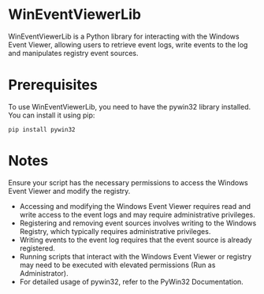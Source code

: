 # WinEventViewerLib

WinEventViewerLib is a Python library for interacting with the Windows Event Viewer, allowing users to retrieve event logs, write events to the log and manipulates registry event sources.

# Prerequisites

To use WinEventViewerLib, you need to have the pywin32 library installed. You can install it using pip:

<code>pip install pywin32
</code>

# Notes
Ensure your script has the necessary permissions to access the Windows Event Viewer and modify the registry.
* Accessing and modifying the Windows Event Viewer requires read and write access to the event logs and may require administrative privileges.
* Registering and removing event sources involves writing to the Windows Registry, which typically requires administrative privileges.
* Writing events to the event log requires that the event source is already registered.
* Running scripts that interact with the Windows Event Viewer or registry may need to be executed with elevated permissions (Run as Administrator).
* For detailed usage of pywin32, refer to the PyWin32 Documentation.



